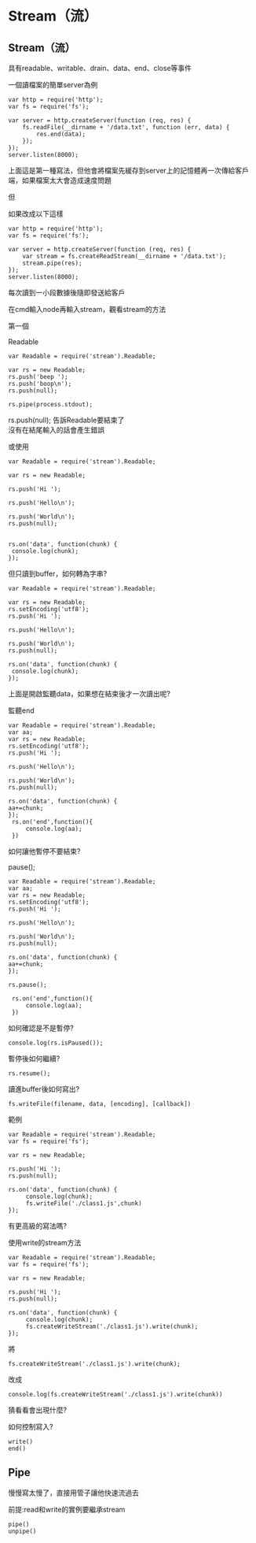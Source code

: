 # Stream（流）



## Stream（流）

具有readable、writable、drain、data、end、close等事件

一個讀檔案的簡單server為例

```text
var http = require('http');
var fs = require('fs');

var server = http.createServer(function (req, res) {
    fs.readFile(__dirname + '/data.txt', function (err, data) {
        res.end(data);
    });
});
server.listen(8000);
```

上面這是第一種寫法，但他會將檔案先緩存到server上的記憶體再一次傳給客戶端，如果檔案太大會造成速度問題

但

如果改成以下這樣

```text
var http = require('http');
var fs = require('fs');

var server = http.createServer(function (req, res) {
    var stream = fs.createReadStream(__dirname + '/data.txt');
    stream.pipe(res);
});
server.listen(8000);
```

每次讀到一小段數據後隨即發送給客戶

在cmd輸入node再輸入stream，觀看stream的方法

第一個

Readable

```text
var Readable = require('stream').Readable;

var rs = new Readable;
rs.push('beep ');
rs.push('boop\n');
rs.push(null);

rs.pipe(process.stdout);
```

rs.push\(null\); 告訴Readable要結束了  
沒有在結尾輸入的話會產生錯誤

或使用

```text
var Readable = require('stream').Readable;

var rs = new Readable;

rs.push('Hi ');

rs.push('Hello\n');

rs.push('World\n');
rs.push(null);


rs.on('data', function(chunk) {
 console.log(chunk);
});
```

但只讀到buffer，如何轉為字串?

```text
var Readable = require('stream').Readable;

var rs = new Readable;
rs.setEncoding('utf8');
rs.push('Hi ');

rs.push('Hello\n');

rs.push('World\n');
rs.push(null);

rs.on('data', function(chunk) {
 console.log(chunk);
});
```

上面是開啟監聽data，如果想在結束後才一次讀出呢?

監聽end

```text
var Readable = require('stream').Readable;
var aa;
var rs = new Readable;
rs.setEncoding('utf8');
rs.push('Hi ');

rs.push('Hello\n');

rs.push('World\n');
rs.push(null);

rs.on('data', function(chunk) {
aa+=chunk;
});
 rs.on('end',function(){
     console.log(aa);
 })
```

如何讓他暫停不要結束?

pause\(\);

```text
var Readable = require('stream').Readable;
var aa;
var rs = new Readable;
rs.setEncoding('utf8');
rs.push('Hi ');

rs.push('Hello\n');

rs.push('World\n');
rs.push(null);

rs.on('data', function(chunk) {
aa+=chunk;
});

rs.pause();

 rs.on('end',function(){
     console.log(aa);
 })
```

如何確認是不是暫停?

```text
console.log(rs.isPaused());
```

暫停後如何繼續?

```text
rs.resume();
```

讀進buffer後如何寫出?

```text
fs.writeFile(filename, data, [encoding], [callback])
```

範例

```text
var Readable = require('stream').Readable;
var fs = require('fs');

var rs = new Readable;

rs.push('Hi ');
rs.push(null);

rs.on('data', function(chunk) {
     console.log(chunk);
     fs.writeFile('./class1.js',chunk)
});
```

有更高級的寫法嗎?

使用write的stream方法

```text
var Readable = require('stream').Readable;
var fs = require('fs');

var rs = new Readable;

rs.push('Hi ');
rs.push(null);

rs.on('data', function(chunk) {
     console.log(chunk);
     fs.createWriteStream('./class1.js').write(chunk);
});
```

將

```text
fs.createWriteStream('./class1.js').write(chunk);
```

改成

```text
console.log(fs.createWriteStream('./class1.js').write(chunk))
```

猜看看會出現什麼?

如何控制寫入?

```text
write()
end()
```

## Pipe

慢慢寫太慢了，直接用管子讓他快速流過去

前提:read和write的實例要繼承stream

```text
pipe()
unpipe()
```


